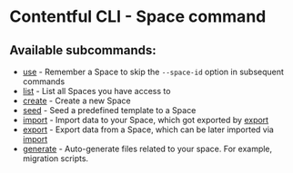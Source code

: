 # Contentful CLI - Space command

## Available subcommands:

* [use](./use) - Remember a Space to skip the `--space-id` option in subsequent commands
* [list](./list) - List all Spaces you have access to
* [create](./create) - Create a new Space
* [seed](./seed) - Seed a predefined template to a Space
* [import](./import) - Import data to your Space, which got exported by [export](./export)
* [export](./export) - Export data from a Space, which can be later imported via [import](./import)
* [generate](./generate) - Auto-generate files related to your space. For example, migration scripts. 
